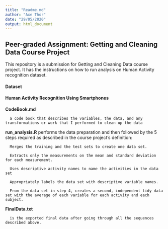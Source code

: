 ```yaml
---
title: "Readme.md"
author: "Axe Thor"
date: "29/05/2020"
output: html_document
---
```



## Peer-graded Assignment: Getting and Cleaning Data Course Project




This repository is a submission for Getting and Cleaning Data course project. It has the instructions on how to run analysis on Human Activity recognition dataset.

#### Dataset

#### Human Activity Recognition Using Smartphones



**CodeBook.md** 
          
      a code book that describes the variables, the data, and any transformations or work that I performed to clean up the data
    
**run_analysis.R** performs the data preparation and then followed by the 5 steps required as described in the course project’s definition:
        
      Merges the training and the test sets to create one data set.

      Extracts only the measurements on the mean and standard deviation for each measurement.
        
      Uses descriptive activity names to name the activities in the data set

      Appropriately labels the data set with descriptive variable names.

      From the data set in step 4, creates a second, independent tidy data set with the average of each variable for each activity and each subject.

**FinalData.txt** 

      is the exported final data after going through all the sequences described above.

